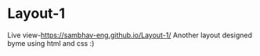 # Layout-1
Live view-https://sambhav-eng.github.io/Layout-1/
Another layout designed byme using html and css :)
